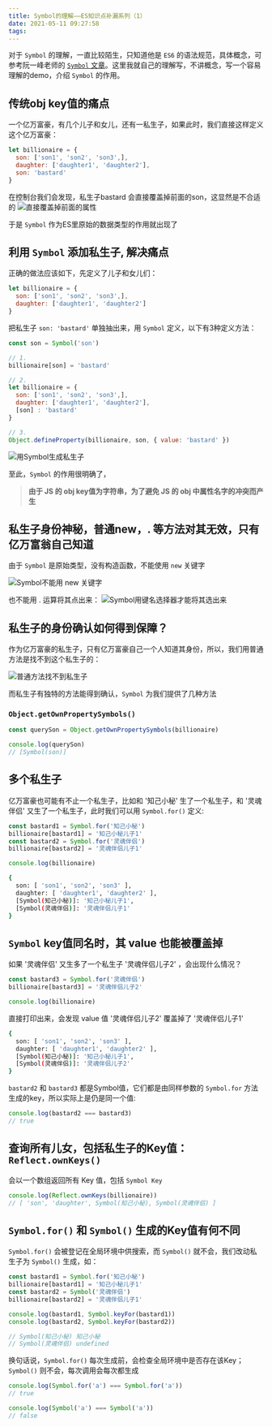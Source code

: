 ```yaml
---
title: Symbol的理解——ES知识点补漏系列（1）
date: 2021-05-11 09:27:58
tags:
---
```


对于 `Symbol` 的理解，一直比较陌生，只知道他是 `ES6` 的语法规范，具体概念，可参考阮一峰老师的 [`Symbol` 文章](https://es6.ruanyifeng.com/#docs/symbol)。这里我就自己的理解写，不讲概念，写一个容易理解的demo，介绍 `Symbol` 的作用。

<!-- more -->

## 传统obj key值的痛点

一个亿万富豪，有几个儿子和女儿，还有一私生子，如果此时，我们直接这样定义这个亿万富豪：

```js
let billionaire = {
  son: ['son1', 'son2', 'son3',],
  daughter: ['daughter1', 'daughter2'],
  son: 'bastard'
}
```

在控制台我们会发现，私生子bastard 会直接覆盖掉前面的son，这显然是不合适的
![直接覆盖掉前面的属性](https://cdn.jsdelivr.net/gh/ys558/my-blog-imgs@0.30/articles/Symbol的理解——ES知识点补漏系列（1）/01.png)

于是 `Symbol` 作为ES里原始的数据类型的作用就出现了

## 利用 `Symbol` 添加私生子, 解决痛点

正确的做法应该如下，先定义了儿子和女儿们：

```js
let billionaire = {
  son: ['son1', 'son2', 'son3',],
  daughter: ['daughter1', 'daughter2']
}
```

把私生子 `son: 'bastard'` 单独抽出来，用 `Symbol` 定义，以下有3种定义方法：

```js
const son = Symbol('son')

// 1.
billionaire[son] = 'bastard'

// 2.
let billionaire = {
  son: ['son1', 'son2', 'son3',],
  daughter: ['daughter1', 'daughter2'],
  [son] : 'bastard'
}

// 3. 
Object.defineProperty(billionaire, son, { value: 'bastard' })
```


![用Symbol生成私生子](https://cdn.jsdelivr.net/gh/ys558/my-blog-imgs@0.30/articles/Symbol的理解——ES知识点补漏系列（1）/02.png)

至此，`Symbol` 的作用很明确了，

> **由于 JS 的 obj key值为字符串，为了避免 JS 的 obj 中属性名字的冲突而产生**

## 私生子身份神秘，普通new，. 等方法对其无效，只有亿万富翁自己知道

由于 `Symbol` 是原始类型，没有构造函数，不能使用 `new` 关键字

![Symbol不能用 new 关键字](https://cdn.jsdelivr.net/gh/ys558/my-blog-imgs@0.30/articles/Symbol的理解——ES知识点补漏系列（1）/04.png)

也不能用 . 运算将其点出来：
![Symbol用键名选择器才能将其选出来](https://cdn.jsdelivr.net/gh/ys558/my-blog-imgs@0.30/articles/Symbol的理解——ES知识点补漏系列（1）/05.png)

## 私生子的身份确认如何得到保障？

作为亿万富豪的私生子，只有亿万富豪自己一个人知道其身份，所以，我们用普通方法是找不到这个私生子的：

![普通方法找不到私生子](https://cdn.jsdelivr.net/gh/ys558/my-blog-imgs@0.30/articles/Symbol的理解——ES知识点补漏系列（1）/03.png)

而私生子有独特的方法能得到确认，`Symbol` 为我们提供了几种方法   

### `Object.getOwnPropertySymbols()`

```js
const querySon = Object.getOwnPropertySymbols(billionaire)

console.log(querySon)
// [Symbol(son)]
```

## 多个私生子

亿万富豪也可能有不止一个私生子，比如和 '知己小秘' 生了一个私生子，和 '灵魂伴侣' 又生了一个私生子，此时我们可以用 `Symbol.for()` 定义:

```js
const bastard1 = Symbol.for('知己小秘')
billionaire[bastard1] = '知己小秘儿子1'
const bastard2 = Symbol.for('灵魂伴侣')
billionaire[bastard2] = '灵魂伴侣儿子1'

console.log(billionaire)
```

```bash
{
  son: [ 'son1', 'son2', 'son3' ],
  daughter: [ 'daughter1', 'daughter2' ],
  [Symbol(知己小秘)]: '知己小秘儿子1',
  [Symbol(灵魂伴侣)]: '灵魂伴侣儿子1'
}
```

## `Symbol` key值同名时，其 value 也能被覆盖掉

如果 '灵魂伴侣' 又生多了一个私生子 '灵魂伴侣儿子2' ，会出现什么情况？

```js
const bastard3 = Symbol.for('灵魂伴侣')
billionaire[bastard3] = '灵魂伴侣儿子2'

console.log(billionaire)
```

直接打印出来，会发现 value 值 '灵魂伴侣儿子2' 覆盖掉了 '灵魂伴侣儿子1'

```bash
{
  son: [ 'son1', 'son2', 'son3' ],
  daughter: [ 'daughter1', 'daughter2' ],
  [Symbol(知己小秘)]: '知己小秘儿子1',
  [Symbol(灵魂伴侣)]: '灵魂伴侣儿子2'
}
```

`bastard2` 和 `bastard3` 都是Symbol值，它们都是由同样参数的 `Symbol.for` 方法生成的key，所以实际上是仍是同一个值:   

```js
console.log(bastard2 === bastard3)
// true
```

## 查询所有儿女，包括私生子的Key值：`Reflect.ownKeys()`

会以一个数组返回所有 Key 值，包括 `Symbol Key` 
```js
console.log(Reflect.ownKeys(billionaire))
// [ 'son', 'daughter', Symbol(知己小秘), Symbol(灵魂伴侣) ]
```

## `Symbol.for()` 和 `Symbol()` 生成的Key值有何不同

`Symbol.for()` 会被登记在全局环境中供搜索，而 `Symbol()` 就不会，我们改动私生子为 `Symbol()` 生成，如：

```js
const bastard1 = Symbol.for('知己小秘')
billionaire[bastard1] = '知己小秘儿子1'
const bastard2 = Symbol('灵魂伴侣')
billionaire[bastard2] = '灵魂伴侣儿子1'

console.log(bastard1, Symbol.keyFor(bastard1))
console.log(bastard2, Symbol.keyFor(bastard2))

// Symbol(知己小秘) 知己小秘
// Symbol(灵魂伴侣) undefined
```

换句话说，`Symbol.for()` 每次生成前，会检查全局环境中是否存在该Key；`Symbol()` 则不会，每次调用会每次都生成

```js
console.log(Symbol.for('a') === Symbol.for('a'))
// true

console.log(Symbol('a') === Symbol('a'))
// false
```

